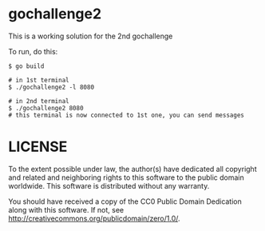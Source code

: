 # gochallenge2 

This is a working solution for the 2nd gochallenge

To run, do this:

```
$ go build

# in 1st terminal
$ ./gochallenge2 -l 8080

# in 2nd terminal
$ ./gochallenge2 8080
# this terminal is now connected to 1st one, you can send messages
```

# LICENSE
To the extent possible under law, the author(s) have dedicated all
copyright and related and neighboring rights to this software to the
public domain worldwide. This software is distributed without any
warranty.

You should have received a copy of the CC0 Public Domain Dedication
along with this software. If not, see
<http://creativecommons.org/publicdomain/zero/1.0/>.
